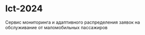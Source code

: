 # lct-2024
Сервис мониторинга и адаптивного распределения заявок на обслуживание от маломобильных пассажиров
